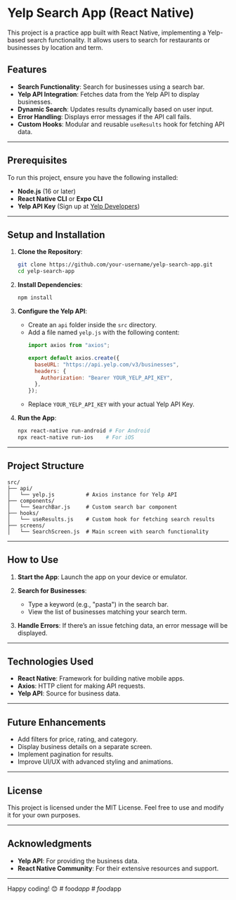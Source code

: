 # Yelp Search App (React Native)

This project is a practice app built with React Native, implementing a Yelp-based search functionality. It allows users to search for restaurants or businesses by location and term.

## Features

- **Search Functionality**: Search for businesses using a search bar.
- **Yelp API Integration**: Fetches data from the Yelp API to display businesses.
- **Dynamic Search**: Updates results dynamically based on user input.
- **Error Handling**: Displays error messages if the API call fails.
- **Custom Hooks**: Modular and reusable `useResults` hook for fetching API data.

---

## Prerequisites

To run this project, ensure you have the following installed:

- **Node.js** (16 or later)
- **React Native CLI** or **Expo CLI**
- **Yelp API Key** (Sign up at [Yelp Developers](https://www.yelp.com/developers))

---

## Setup and Installation

1. **Clone the Repository**:
   ```bash
   git clone https://github.com/your-username/yelp-search-app.git
   cd yelp-search-app
   ```

2. **Install Dependencies**:
   ```bash
   npm install
   ```

3. **Configure the Yelp API**:
   - Create an `api` folder inside the `src` directory.
   - Add a file named `yelp.js` with the following content:
     ```javascript
     import axios from "axios";

     export default axios.create({
       baseURL: "https://api.yelp.com/v3/businesses",
       headers: {
         Authorization: "Bearer YOUR_YELP_API_KEY",
       },
     });
     ```
   - Replace `YOUR_YELP_API_KEY` with your actual Yelp API Key.

4. **Run the App**:
   ```bash
   npx react-native run-android # For Android
   npx react-native run-ios    # For iOS
   ```

---

## Project Structure

```
src/
├── api/
│   └── yelp.js          # Axios instance for Yelp API
├── components/
│   └── SearchBar.js     # Custom search bar component
├── hooks/
│   └── useResults.js    # Custom hook for fetching search results
├── screens/
│   └── SearchScreen.js  # Main screen with search functionality
```

---

## How to Use

1. **Start the App**:
   Launch the app on your device or emulator.

2. **Search for Businesses**:
   - Type a keyword (e.g., "pasta") in the search bar.
   - View the list of businesses matching your search term.

3. **Handle Errors**:
   If there’s an issue fetching data, an error message will be displayed.

---

## Technologies Used

- **React Native**: Framework for building native mobile apps.
- **Axios**: HTTP client for making API requests.
- **Yelp API**: Source for business data.

---

## Future Enhancements

- Add filters for price, rating, and category.
- Display business details on a separate screen.
- Implement pagination for results.
- Improve UI/UX with advanced styling and animations.

---

## License

This project is licensed under the MIT License. Feel free to use and modify it for your own purposes.

---

## Acknowledgments

- **Yelp API**: For providing the business data.
- **React Native Community**: For their extensive resources and support.

---

Happy coding! 😊
#   f o o d _ a p p  
 #   f o o d _ a p p  
 